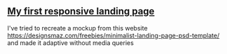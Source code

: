 ## [My first responsive landing page](https://ninelka.github.io/My-first-responsive-landing-page/)
I've tried to recreate a mockup from this website https://designsmaz.com/freebies/minimalist-landing-page-psd-template/ and made it adaptive without media queries

